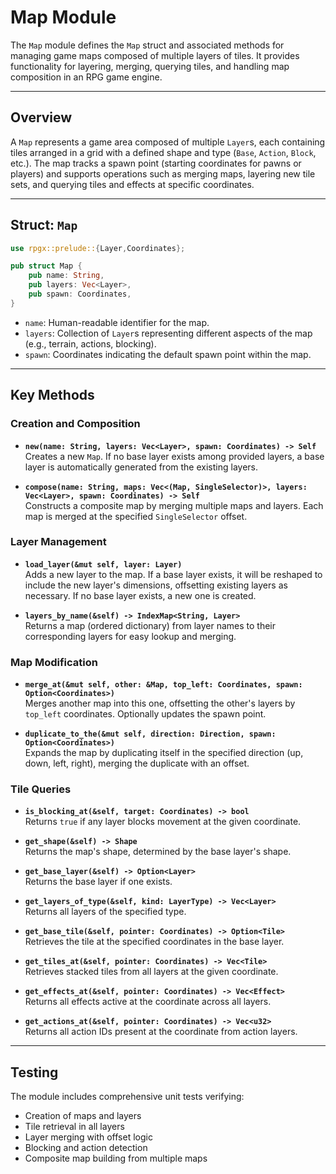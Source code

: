# Map Module

The `Map` module defines the `Map` struct and associated methods for managing game maps composed of multiple layers of tiles. It provides functionality for layering, merging, querying tiles, and handling map composition in an RPG game engine.

---

## Overview

A `Map` represents a game area composed of multiple `Layer`s, each containing tiles arranged in a grid with a defined shape and type (`Base`, `Action`, `Block`, etc.). The map tracks a spawn point (starting coordinates for pawns or players) and supports operations such as merging maps, layering new tile sets, and querying tiles and effects at specific coordinates.

---

## Struct: `Map`

```rust
use rpgx::prelude::{Layer,Coordinates};

pub struct Map {
    pub name: String,
    pub layers: Vec<Layer>,
    pub spawn: Coordinates,
}
```

- `name`: Human-readable identifier for the map.
- `layers`: Collection of `Layer`s representing different aspects of the map (e.g., terrain, actions, blocking).
- `spawn`: Coordinates indicating the default spawn point within the map.

---

## Key Methods

### Creation and Composition

- **`new(name: String, layers: Vec<Layer>, spawn: Coordinates) -> Self`**  
  Creates a new `Map`. If no base layer exists among provided layers, a base layer is automatically generated from the existing layers.

- **`compose(name: String, maps: Vec<(Map, SingleSelector)>, layers: Vec<Layer>, spawn: Coordinates) -> Self`**  
  Constructs a composite map by merging multiple maps and layers. Each map is merged at the specified `SingleSelector` offset.

### Layer Management

- **`load_layer(&mut self, layer: Layer)`**  
  Adds a new layer to the map. If a base layer exists, it will be reshaped to include the new layer's dimensions, offsetting existing layers as necessary. If no base layer exists, a new one is created.

- **`layers_by_name(&self) -> IndexMap<String, Layer>`**  
  Returns a map (ordered dictionary) from layer names to their corresponding layers for easy lookup and merging.

### Map Modification

- **`merge_at(&mut self, other: &Map, top_left: Coordinates, spawn: Option<Coordinates>)`**  
  Merges another map into this one, offsetting the other's layers by `top_left` coordinates. Optionally updates the spawn point.

- **`duplicate_to_the(&mut self, direction: Direction, spawn: Option<Coordinates>)`**  
  Expands the map by duplicating itself in the specified direction (up, down, left, right), merging the duplicate with an offset.

### Tile Queries

- **`is_blocking_at(&self, target: Coordinates) -> bool`**  
  Returns `true` if any layer blocks movement at the given coordinate.

- **`get_shape(&self) -> Shape`**  
  Returns the map's shape, determined by the base layer's shape.

- **`get_base_layer(&self) -> Option<Layer>`**  
  Returns the base layer if one exists.

- **`get_layers_of_type(&self, kind: LayerType) -> Vec<Layer>`**  
  Returns all layers of the specified type.

- **`get_base_tile(&self, pointer: Coordinates) -> Option<Tile>`**  
  Retrieves the tile at the specified coordinates in the base layer.

- **`get_tiles_at(&self, pointer: Coordinates) -> Vec<Tile>`**  
  Retrieves stacked tiles from all layers at the given coordinate.

- **`get_effects_at(&self, pointer: Coordinates) -> Vec<Effect>`**  
  Returns all effects active at the coordinate across all layers.

- **`get_actions_at(&self, pointer: Coordinates) -> Vec<u32>`**  
  Returns all action IDs present at the coordinate from action layers.

---

## Testing

The module includes comprehensive unit tests verifying:

- Creation of maps and layers
- Tile retrieval in all layers
- Layer merging with offset logic
- Blocking and action detection
- Composite map building from multiple maps
